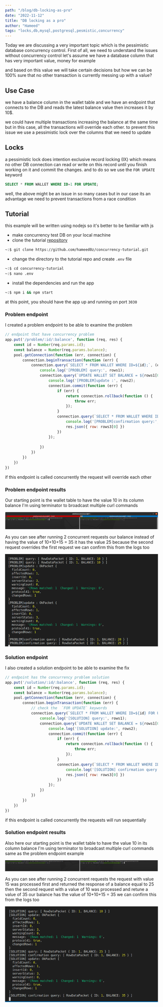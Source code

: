```yaml
---
path: "/blog/db-locking-as-pro"
date: "2022-11-12"
title: "DB locking as a pro"
author: "Hameed"
tags: "locks,db,mysql,postgresql,pesmistic,concurrency"
---
```

Today we are discussing a very important topic which is the pessimistic database concurrency control.
First of all, we need to understand the issues without concurrency control
let's assume we have a database column that has very important value, money for example

and based on this value we will take certain decisions
but how we can be 100% sure that no other transaction is currently messing up with a value?

## Use Case

we have a balance column in the wallet table
and we have an endpoint that connects to the DB and reads the latest balance value then increases it by 10$.

we could have multiple transactions increasing the balance at the same time
but in this case, all the transactions will override each other.
to prevent this issue we use a pessimistic lock over the columns that we need to update

## Locks

a pessimistic lock does intention exclusive record locking (IX) which means no other DB connection can read or write on this record until you finish working on it and commit the changes.
and to do so we use the `FOR UPDATE` keyword
```sql
SELECT * FROM WALLET WHERE ID=1 FOR UPDATE;
```
well, the above might be an issue in so many cases but in our case its an advantage
we need to prevent transactions from a race condition


## Tutorial

this example will be written using nodejs so it's better to be familiar with js
- make concurrency test DB on your local machine
- clone the tutorial [repository](https://github.com/hameed0z/concurrency-tutorial)
```bash
~:$ git clone https://github.com/hameed0z/concurrency-tutorial.git
```
- change the directory to the tutorial repo and create `.env` file
```bash
~:$ cd concurrency-tutorial
~:$ nano .env
```
- install the dependencies and run the app
```bash
~:$ npm i && npm start
```
at this point, you should have the app up and running on port `3030`

### Problem endpoint
I created a problem endpoint to be able to examine the problem
```js
// endpoint that have concurrency problem
app.put('/problem/:id/:balance', function (req, res) {
    const id = Number(req.params.id);
    const balance = Number(req.params.balance);
    pool.getConnection(function (err, connection) {
        connection.beginTransaction(function (err) {
            connection.query(`SELECT * FROM WALLET WHERE ID=${id};`, (error1, rows1) => {
                console.log('[PROBLEM] query:', rows1);
                connection.query(`UPDATE WALLET SET BALANCE = ${rows1[0].BALANCE + balance} WHERE ID = ${id};`, (error2, rows2) => {
                    console.log('[PROBLEM]update :', rows2);
                    connection.commit(function (err) {
                        if (err) {
                            return connection.rollback(function () {
                                throw err;
                            });
                        }
                        connection.query(`SELECT * FROM WALLET WHERE ID=${id};`, function (error3, rows3) {
                            console.log('[PROBLEM]confirmation query:', rows3);
                            res.json({ row: rows3[0] })
                        })
                    });

                })
            })
        })
    })
})
```
if this endpoint is called concurrently the request will override each other

### Problem endpoint results
Our starting point is the wallet table to have the value 10 in its column balance
I'm using terminator to broadcast multiple curl commands

![curling problem enpoint concurently twice](problem-curl.png)

As you can see after running 2 concurrent requests
our balance instead of having the value of 10+10+15 = 35
it has the value 25 because the second request overrides the first request
we can confirm this from the logs too

![logs from the problem endpoint](problem-logs.png)


### Solution endpoint
I also created a solution endpoint to be able to examine the fix
```js
// endpoint has the concurrency problem solution
app.put('/solution/:id/:balance', function (req, res) {
    const id = Number(req.params.id);
    const balance = Number(req.params.balance);
    pool.getConnection(function (err, connection) {
        connection.beginTransaction(function (err) {
            // check the  `FOR UPDATE` keywords
            connection.query(`SELECT * FROM WALLET WHERE ID=${id} FOR UPDATE;`, function (error1, rows1) {
                console.log('[SOLUTION] query:', rows1);
                connection.query(`UPDATE WALLET SET BALANCE = ${rows1[0].BALANCE + balance} WHERE ID = ${id};`, (error2, rows2) => {
                    console.log('[SOLUTION] update:', rows2);
                    connection.commit(function (err) {
                        if (err) {
                            return connection.rollback(function () {
                                throw err;
                            });
                        }
                        connection.query(`SELECT * FROM WALLET WHERE ID=${id};`, function (error3, rows3) {
                            console.log('[SOLUTION] confirmation query:', rows3);
                            res.json({ row: rows3[0] })
                        })
                    });
                })
            })
        })
    })
})
```
if this endpoint is called concurrently the requests will run sequentially


### Solution endpoint results
Also here our starting point is the wallet table to have the value 10 in its column balance
I'm using terminator to broadcast multiple curl commands same as the problem endpoint example

![curling solution enpoint concurently twice](solution-curl.png)

As you can see after running 2 concurrent requests
the request with value 15 was processed first and returned the response of a balance equal to 25
then the second request with a value of 10 was processed and retune a value of 35
our balance has the value of 10+10+15 = 35
we can confirm this from the logs too

![logs from the solution endpoint](solution-logs.png)